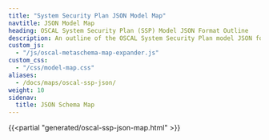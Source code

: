 ```yaml
---
title: "System Security Plan JSON Model Map"
navtitle: JSON Model Map
heading: OSCAL System Security Plan (SSP) Model JSON Format Outline
description: An outline of the OSCAL System Security Plan model JSON format.
custom_js:
  - "/js/oscal-metaschema-map-expander.js"
custom_css:
  - "/css/model-map.css"
aliases:
  - /docs/maps/oscal-ssp-json/
weight: 10
sidenav:
  title: JSON Schema Map
---
```


{{<partial "generated/oscal-ssp-json-map.html" >}}
